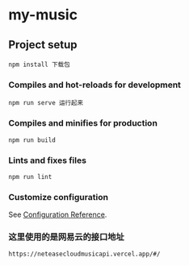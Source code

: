 # my-music

## Project setup

```
npm install 下载包
```

### Compiles and hot-reloads for development

```
npm run serve 运行起来
```

### Compiles and minifies for production

```
npm run build
```

### Lints and fixes files

```
npm run lint
```

### Customize configuration

See [Configuration Reference](https://cli.vuejs.org/config/).

### 这里使用的是网易云的接口地址

```
https://neteasecloudmusicapi.vercel.app/#/
```
